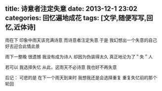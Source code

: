 title: 诗意者注定失意
date: 2013-12-1 23:02
categories: 回忆遍地成花
tags: [文学,随便写写,回忆,近体诗]
---
雨在下
印象中雨天该充满诗意
而诗意者注定失意
于是
我幻想出一个失意的自己
好去迎合此情此景

雨下一整晚
很遗憾
我没有成为诗人
却因为伪装得太久
真正地沦为了＂失＂人

若可以
我选择失忆
从此，这雨天不必诗意
我也好不再失意

后记：
可悲的是
在下一个雨天到来时
我想我还是会选择重复
重复失忆前的那个轮回